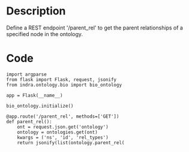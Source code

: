 # Description
Define a REST endpoint '/parent_rel' to get the parent relationships of a specified node in the ontology.

# Code
```
import argparse
from flask import Flask, request, jsonify
from indra.ontology.bio import bio_ontology

app = Flask(__name__)

bio_ontology.initialize()

@app.route('/parent_rel', methods=['GET'])
def parent_rel():
    ont = request.json.get('ontology')
    ontology = ontologies.get(ont)
    kwargs = ('ns', 'id', 'rel_types')
    return jsonify(list(ontology.parent_rel(

```
